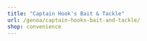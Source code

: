 ```yaml
---
title: "Captain Hook's Bait & Tackle"
url: /genoa/captain-hooks-bait-and-tackle/
shop: convenience
---
```

